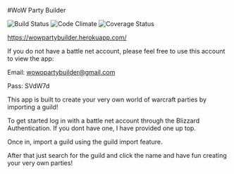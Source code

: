 #WoW Party Builder

![Build Status](https://codeship.com/projects/9158c7a0-e969-0133-0fbf-3282338abde5/status?branch=master)
![Code Climate](https://codeclimate.com/github/TheWillshow/wow-party-builder.png)
![Coverage Status](https://coveralls.io/repos/TheWillshow/wow-party-builder/badge.png)


https://wowpartybuilder.herokuapp.com/

If you do not have a battle net account, please feel free to use this account to view the app:

Email: wowopartybuilder@gmail.com

Pass: SVdW7d

This app is built to create your very own world of warcraft parties by importing a guild! 

To get started log in with a battle net account through the Blizzard Authentication. If you dont have one, I have provided one up top.

Once in, import a guild using the guild import feature.

After that just search for the guild and click the name and have fun creating your very own parties!

